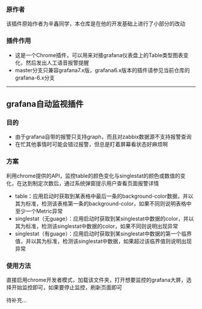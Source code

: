 
### 原作者

该插件原始作者为辛鑫同学，本仓库是在他的开发基础上进行了小部分的改动

### 插件作用

- 这是一个Chrome插件，可以用来对接grafana仪表盘上的Table类型图表变化，然后发出人工语音报警提醒
- master分支只兼容grafana7.x版，grafana6.x版本的插件请参见当前仓库的grafana-6.x分支

<hr/>

## grafana自动监视插件

### 目的

* 由于grafana自带的报警只支持graph，而且对zabbix数据源不支持报警查询
* 在忙其他事情时可能会错过报警，但总是盯着屏幕看状态好麻烦啊

### 方案

利用chrome提供的API，监控table的颜色变化与singlestat的颜色或数值的变化，在达到制定次数后，通过系统弹窗提示用户查看页面报警详情

* table：应用启动时获取到某表格中最后一条的background-color数据，并以其为标准，检测该表格第一条的background-color，如果不同则说明表格中至少一个Metric异常
* singlestat（无guage）：应用启动时获取到某singlestat中数据的color，并以其为标准，检测该singlestat中数据的color，如果不同则说明出现异常
* singlestat（有guage）：应用启动时获取到某singlestat中数据的第一个临界值，并以其为标准，检测该singlestat中数据，如果超过该临界值则说明出现异常

### 使用方法

直接启用chrome开发者模式，加载该文件夹，打开想要监控的grafana大屏，选择开始监控即可，如果要停止监控，刷新页面即可

待补充...
